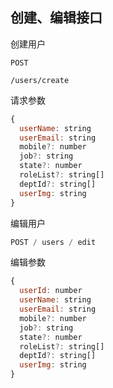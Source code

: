 ## 创建、编辑接口

创建用户

```shell
POST

/users/create
```

请求参数

```js
{
  userName: string
  userEmail: string
  mobile?: number
  job?: string
  state?: number
  roleList?: string[]
  deptId?: string[]
  userImg: string
}
```

编辑用户

```js
POST / users / edit
```

编辑参数

```js
{
  userId: number
  userName: string
  userEmail: string
  mobile?: number
  job?: string
  state?: number
  roleList?: string[]
  deptId?: string[]
  userImg: string
}
```

